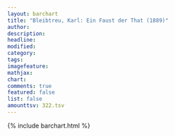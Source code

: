 ```yaml
---
layout: barchart
title: "Bleibtreu, Karl: Ein Faust der That (1889)"
author:
description:
headline:
modified:
category:
tags:
imagefeature: 
mathjax: 
chart: 
comments: true
featured: false
list: false
amounttsv: 322.tsv
---
```

{% include barchart.html %}
